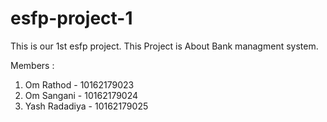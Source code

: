 # esfp-project-1
This is our 1st esfp project.
This Project is About Bank managment system.

Members :
  1. Om Rathod - 10162179023
  2. Om Sangani - 10162179024
  3. Yash Radadiya - 10162179025

